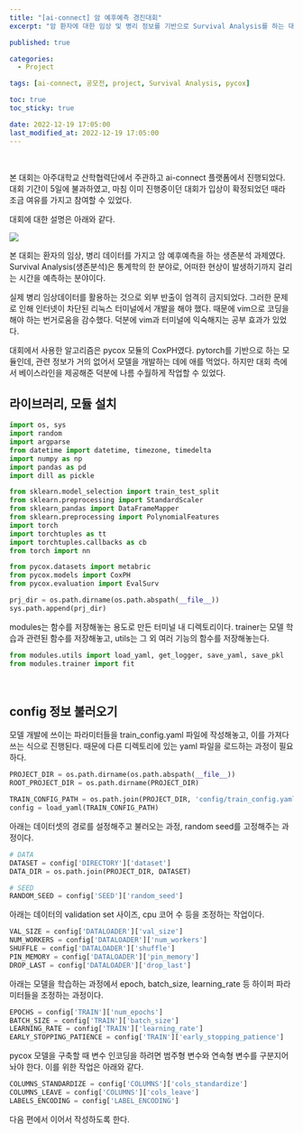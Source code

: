 ```yaml
---
title: "[ai-connect] 암 예후예측 경진대회"
excerpt: "암 환자에 대한 임상 및 병리 정보를 기반으로 Survival Analysis를 하는 대회 1편"

published: true

categories:
  - Project

tags: [ai-connect, 공모전, project, Survival Analysis, pycox]

toc: true
toc_sticky: true

date: 2022-12-19 17:05:00
last_modified_at: 2022-12-19 17:05:00
---
```


<br>

본 대회는 아주대학교 산학협력단에서 주관하고 ai-connect 플랫폼에서 진행되었다. 대회 기간이 5일에 불과하였고, 마침 이미 진행중이던 대회가 입상이 확정되었던 때라 조금 여유를 가지고 참여할 수 있었다.

대회에 대한 설명은 아래와 같다.

<img src="https://user-images.githubusercontent.com/115082062/208376561-df00610d-efaf-4625-b11d-6d3b634214af.png">

본 대회는 환자의 임상, 병리 데이터를 가지고 암 예후예측을 하는 생존분석 과제였다. Survival Analysis(생존분석)은 통계학의 한 분야로, 어떠한 현상이 발생하기까지 걸리는 시간을 예측하는 분야이다.

실제 병리 임상데이터를 활용하는 것으로 외부 반출이 엄격히 금지되었다. 그러한 문제로 인해 인터넷이 차단된 리눅스 터미널에서 개발을 해야 했다. 때문에 vim으로 코딩을 해야 하는 번거로움을 감수했다. 덕분에 vim과 터미널에 익숙해지는 공부 효과가 있었다.

대회에서 사용한 알고리즘은 pycox 모듈의 CoxPH였다. pytorch를 기반으로 하는 모듈인데, 관련 정보가 거의 없어서 모델을 개발하는 데에 애를 먹었다. 하지만 대회 측에서 베이스라인을 제공해준 덕분에 나름 수월하게 작업할 수 있었다.

## 라이브러리, 모듈 설치

```python
import os, sys
import random
import argparse
from datetime import datetime, timezone, timedelta
import numpy as np
import pandas as pd
import dill as pickle

from sklearn.model_selection import train_test_split
from sklearn.preprocessing import StandardScaler
from sklearn_pandas import DataFrameMapper
from sklearn.preprocessing import PolynomialFeatures
import torch
import torchtuples as tt
import torchtuples.callbacks as cb
from torch import nn

from pycox.datasets import metabric
from pycox.models import CoxPH
from pycox.evaluation import EvalSurv

prj_dir = os.path.dirname(os.path.abspath(__file__))
sys.path.append(prj_dir)
```

modules는 함수를 저장해놓는 용도로 만든 터미널 내 디렉토리이다. trainer는 모델 학습과 관련된 함수를 저장해놓고, utils는 그 외 여러 기능의 함수를 저장해놓는다.

```python
from modules.utils import load_yaml, get_logger, save_yaml, save_pkl
from modules.trainer import fit
```

<br>

## config 정보 불러오기

모델 개발에 쓰이는 파라미터들을 train_config.yaml 파일에 작성해놓고, 이를 가져다 쓰는 식으로 진행된다. 때문에 다른 디렉토리에 있는 yaml 파일을 로드하는 과정이 필요하다.
```python
PROJECT_DIR = os.path.dirname(os.path.abspath(__file__))
ROOT_PROJECT_DIR = os.path.dirname(PROJECT_DIR)

TRAIN_CONFIG_PATH = os.path.join(PROJECT_DIR, 'config/train_config.yaml')
config = load_yaml(TRAIN_CONFIG_PATH)
```

아래는 데이터셋의 경로를 설정해주고 불러오는 과정, random seed를 고정해주는 과정이다.
```python
# DATA
DATASET = config['DIRECTORY']['dataset']
DATA_DIR = os.path.join(PROJECT_DIR, DATASET)

# SEED
RANDOM_SEED = config['SEED']['random_seed']
```

아래는 데이터의 validation set 사이즈, cpu 코어 수 등을 조정하는 작업이다.
```python
VAL_SIZE = config['DATALOADER']['val_size']
NUM_WORKERS = config['DATALOADER']['num_workers']
SHUFFLE = config['DATALOADER']['shuffle']
PIN_MEMORY = config['DATALOADER']['pin_memory']
DROP_LAST = config['DATALOADER']['drop_last']
```

아래는 모델을 학습하는 과정에서 epoch, batch_size, learning_rate 등 하이퍼 파라미터들을 조정하는 과정이다.
```python
EPOCHS = config['TRAIN']['num_epochs']
BATCH_SIZE = config['TRAIN']['batch_size']
LEARNING_RATE = config['TRAIN']['learning_rate']
EARLY_STOPPING_PATIENCE = config['TRAIN']['early_stopping_patience']
```

pycox 모델을 구축할 때 변수 인코딩을 하려면 범주형 변수와 연속형 변수를 구분지어놔야 한다. 이를 위한 작업은 아래와 같다.
```python
COLUMNS_STANDARDIZE = config['COLUMNS']['cols_standardize']
COLUMNS_LEAVE = config['COLUMNS']['cols_leave']
LABELS_ENCODING = config['LABEL_ENCODING']
```

다음 편에서 이어서 작성하도록 한다.

<br>